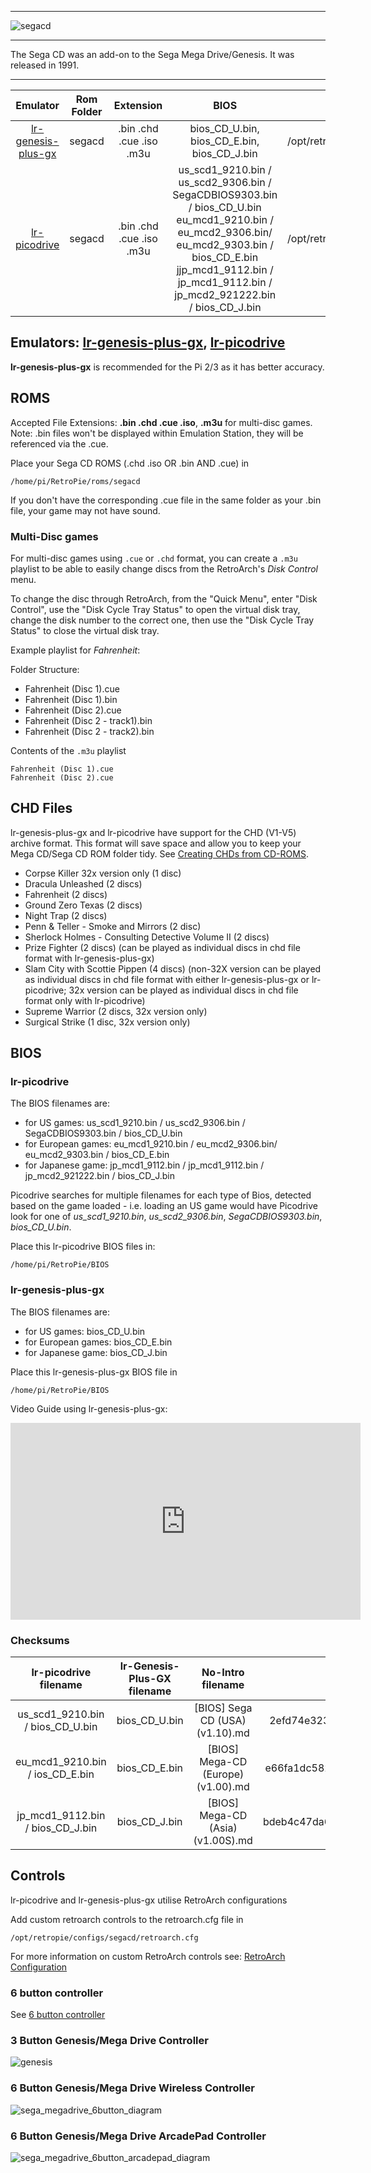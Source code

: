 ***
![segacd](https://cloud.githubusercontent.com/assets/10035308/12214194/e316cbd2-b647-11e5-87a0-fd8f03b75edd.png)
***
The Sega CD was an add-on to the Sega Mega Drive/Genesis. It was released in 1991.

***

| Emulator | Rom Folder | Extension | BIOS |  Controller Config |
| :---: | :---: | :---: | :---: | :---: |
| [lr-genesis-plus-gx](https://github.com/libretro/Genesis-Plus-GX) | segacd | .bin .chd .cue .iso .m3u | bios_CD_U.bin, bios_CD_E.bin, bios_CD_J.bin | /opt/retropie/configs/segacd/retroarch.cfg |
| [lr-picodrive](https://github.com/libretro/picodrive) | segacd | .bin .chd .cue .iso .m3u | us_scd1_9210.bin / us_scd2_9306.bin / SegaCDBIOS9303.bin / bios_CD_U.bin <br>  eu_mcd1_9210.bin / eu_mcd2_9306.bin/ eu_mcd2_9303.bin / bios_CD_E.bin <br> jjp_mcd1_9112.bin / jp_mcd1_9112.bin / jp_mcd2_921222.bin / bios_CD_J.bin | /opt/retropie/configs/segacd/retroarch.cfg |

## Emulators: [lr-genesis-plus-gx](https://github.com/libretro/Genesis-Plus-GX), [lr-picodrive](https://github.com/libretro/picodrive)
**lr-genesis-plus-gx** is recommended for the Pi 2/3 as it has better accuracy.

## ROMS
Accepted File Extensions: **.bin .chd .cue .iso**, **.m3u** for multi-disc games.    
Note: .bin files won't be displayed within Emulation Station, they will be referenced via the .cue.

Place your Sega CD ROMS (.chd .iso OR .bin AND .cue) in
```
/home/pi/RetroPie/roms/segacd
```
If you don't have the corresponding .cue file in the same folder as your .bin file, your game may not have sound.
### Multi-Disc games
For multi-disc games using `.cue` or `.chd` format, you can create a `.m3u` playlist to be able to easily change discs from the RetroArch's _Disk Control_ menu.

To change the disc through RetroArch, from the "Quick Menu", enter "Disk Control", use the "Disk Cycle Tray Status" to open the virtual disk tray, change the disk number to the correct one, then use the "Disk Cycle Tray Status" to close the virtual disk tray.

Example playlist for _Fahrenheit_:

Folder Structure:

* Fahrenheit (Disc 1).cue
* Fahrenheit (Disc 1).bin
* Fahrenheit (Disc 2).cue
* Fahrenheit (Disc 2 - track1).bin
* Fahrenheit (Disc 2 - track2).bin

Contents of the `.m3u` playlist

````
Fahrenheit (Disc 1).cue
Fahrenheit (Disc 2).cue
````

## CHD Files

lr-genesis-plus-gx and lr-picodrive have support for the CHD (V1-V5) archive format. This format will save space and allow you to keep your Mega CD/Sega CD ROM folder tidy. See [Creating CHDs from CD-ROMS](CHD-files.md#creating-chds-from-cd-roms).

* Corpse Killer 32x version only (1 disc)
* Dracula Unleashed (2 discs)
* Fahrenheit (2 discs)
* Ground Zero Texas (2 discs)
* Night Trap (2 discs)
* Penn & Teller - Smoke and Mirrors (2 disc)
* Sherlock Holmes - Consulting Detective Volume II (2 discs)
* Prize Fighter (2 discs) (can be played as individual discs in chd file format with lr-genesis-plus-gx)
* Slam City with Scottie Pippen (4 discs) (non-32X version can be played as individual discs in chd file format with either lr-genesis-plus-gx or lr-picodrive; 32x version can be played as individual discs in chd file format only with lr-picodrive)
* Supreme Warrior (2 discs, 32x version only)
* Surgical Strike (1 disc, 32x version only)

## BIOS

### lr-picodrive

The BIOS filenames are:
  * for US games: us_scd1_9210.bin / us_scd2_9306.bin / SegaCDBIOS9303.bin / bios_CD_U.bin
  * for European games: eu_mcd1_9210.bin / eu_mcd2_9306.bin/ eu_mcd2_9303.bin / bios_CD_E.bin
  * for Japanese game: jp_mcd1_9112.bin / jp_mcd1_9112.bin / jp_mcd2_921222.bin / bios_CD_J.bin

Picodrive searches for multiple filenames for each type of Bios, detected based on the game loaded - i.e. loading an US game would have Picodrive look for one of _us_scd1_9210.bin_, _us_scd2_9306.bin_, _SegaCDBIOS9303.bin_, _bios_CD_U.bin_.

Place this lr-picodrive BIOS files in: 
```
/home/pi/RetroPie/BIOS
```

### lr-genesis-plus-gx

The BIOS filenames are:
  * for US games: bios_CD_U.bin
  * for European games: bios_CD_E.bin
  * for Japanese game: bios_CD_J.bin

Place this lr-genesis-plus-gx BIOS file in
```
/home/pi/RetroPie/BIOS
```
Video Guide using lr-genesis-plus-gx:

<iframe width="560" height="315" src="https://www.youtube-nocookie.com/embed/PkktRuK8uWU" title="RetroPie: Sega CD / Mega CD emulation on a Raspberry Pi" frameborder="0" allow="accelerometer; autoplay; clipboard-write; encrypted-media; gyroscope; picture-in-picture; allowfullscreen"></iframe>


### Checksums

| lr-picodrive filename | lr-Genesis-Plus-GX filename |         No-Intro filename          |              md5sum              |
| :-------------------: | :-------------------------: | :--------------------------------: | :------------------------------: |
|   us_scd1_9210.bin / bios_CD_U.bin  |        bios_CD_U.bin        |  [BIOS] Sega CD (USA) (v1.10).md   | 2efd74e3232ff260e371b99f84024f7f |
|   eu_mcd1_9210.bin / ios_CD_E.bin   |        bios_CD_E.bin        | [BIOS] Mega-CD (Europe) (v1.00).md | e66fa1dc5820d254611fdcdba0662372 |
|   jp_mcd1_9112.bin / bios_CD_J.bin  |        bios_CD_J.bin        | [BIOS] Mega-CD (Asia) (v1.00S).md  | bdeb4c47da613946d422d97d98b21cda |


## Controls

lr-picodrive and lr-genesis-plus-gx utilise RetroArch configurations

Add custom retroarch controls to the retroarch.cfg file in

```
/opt/retropie/configs/segacd/retroarch.cfg
```
For more information on custom RetroArch controls see: [RetroArch Configuration](RetroArch-Configuration)

### 6 button controller

See [6 button controller](Mega-Drive-Genesis#6-button-controller)

### 3 Button Genesis/Mega Drive Controller

![genesis](https://cloud.githubusercontent.com/assets/10035308/7336303/aec335e0-ebb4-11e4-93b3-26037dd26ffb.png)

### 6 Button Genesis/Mega Drive Wireless Controller

![sega_megadrive_6button_diagram](https://cloud.githubusercontent.com/assets/10035308/16599642/7f43e53a-42c0-11e6-9152-c33099878ccc.png)

### 6 Button Genesis/Mega Drive ArcadePad Controller

![sega_megadrive_6button_arcadepad_diagram](https://cloud.githubusercontent.com/assets/10035308/16599641/7f43ae62-42c0-11e6-924a-50ca4e44f401.png)
